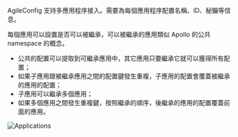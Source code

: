 AgileConfig 支持多應用程序接入。需要為每個應用程序配置名稱、ID、秘鑰等信息。

每個應用可以設置是否可以被繼承，可以被繼承的應用類似 Apollo 的公共 namespace 的概念。

- 公共的配置可以提取到可繼承應用中，其它應用只要繼承它就可以獲得所有配置；
- 如果子應用跟被繼承應用之間的配置鍵發生重複，子應用的配置會覆蓋被繼承的應用的配置；
- 子應用可以繼承多個應用；
- 如果多個應用之間發生重複鍵，按照繼承的順序，後繼承的應用的配置覆蓋前面的應用。

![Applications](/articles/projects/agileconfig/assets/applications.png)